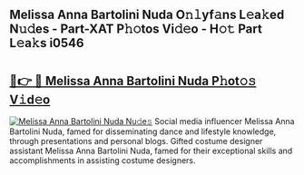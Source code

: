 ## Melissa Anna Bartolini Nuda O𝚗𝚕yf𝚊ns L𝚎a𝚔ed N𝚞𝚍es - Part-XAT P𝚑𝚘tos Vi𝚍𝚎o - H𝚘𝚝 Part L𝚎a𝚔s i0546

# <h2><a href="http://kfep5k.oniu.top/?m=Melissa+Anna+Bartolini+Nuda">🔗👉 🔴 Melissa Anna Bartolini Nuda P𝚑ot𝚘𝚜 V𝚒d𝚎o</a></h2>

[![Melissa Anna Bartolini Nuda Nu𝚍e𝚜](https://i.imgur.com/0qMVB7G.gif)](http://kfep5k.oniu.top/?m=Melissa+Anna+Bartolini+Nuda)
Social media influencer Melissa Anna Bartolini Nuda, famed for disseminating dance and lifestyle knowledge, through presentations and personal blogs. Gifted costume designer assistant Melissa Anna Bartolini Nuda, famed for their exceptional skills and accomplishments in assisting costume designers.  
